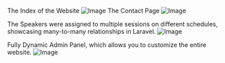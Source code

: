 The Index of the Website
![Image](https://github.com/user-attachments/assets/995ed665-8e20-4623-b0d5-e2bf9993c7b6)
The Contact Page
![Image](https://github.com/user-attachments/assets/c8c04109-830c-42eb-9227-68196ee5b9e6)

The Speakers were assigned to multiple sessions on different schedules, showcasing many-to-many relationships in Laravel.
![Image](https://github.com/user-attachments/assets/a2a4561c-e1a0-462c-bbd9-a2d9c77a3752)

Fully Dynamic Admin Panel, which allows you to customize the entire website.
![Image](https://github.com/user-attachments/assets/05fca58d-4d7b-4c06-9097-65cd2cc8a75e)


